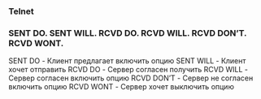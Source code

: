 ### Telnet


### SENT DO. SENT WILL. RCVD DO. RCVD WILL. RCVD DON’T. RCVD WONT.
SENT DO - Клиент предлагает включить опцию
SENT WILL - Клиент хочет отправить
RCVD DO - Сервер согласен получить
RCVD WILL - Сервер согласен включить опцию
RCVD DON’T - Сервер не согласен включить опцию
RCVD WONT - Сервер хочет выключить опцию